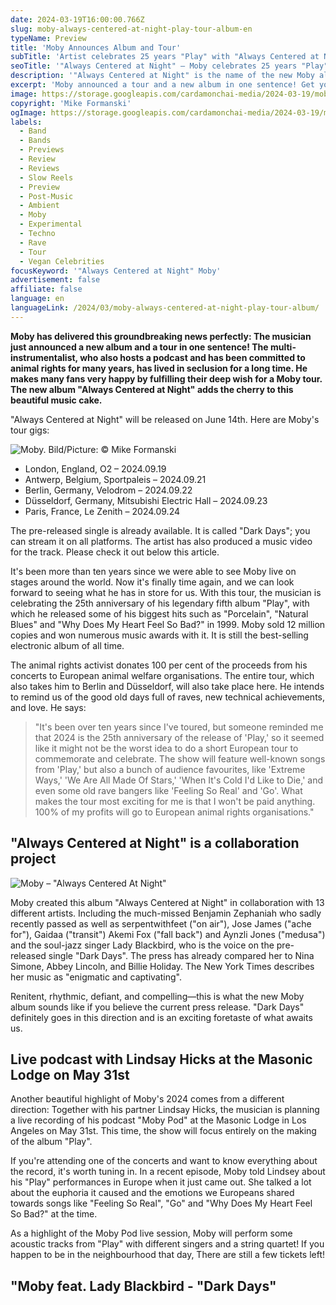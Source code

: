 ```yaml
---
date: 2024-03-19T16:00:00.766Z
slug: moby-always-centered-at-night-play-tour-album-en
typeName: Preview
title: 'Moby Announces Album and Tour'
subTitle: 'Artist celebrates 25 years "Play" with "Always Centered at Night" Release'
seoTitle: '"Always Centered at Night" – Moby celebrates 25 years "Play" with new Album'
description: '"Always Centered at Night" is the name of the new Moby album! And there is some more news! He is planning to play some shows in Europe this year! Get your tickets now!"'
excerpt: 'Moby announced a tour and a new album in one sentence! Get your tickets now, enjoy some insights about his plans, and listen to his pre-released single "Dark Days"! I promise you, it‘s more than worth it!'
image: https://storage.googleapis.com/cardamonchai-media/2024-03-19/moby-always-centered-at-night-mike-formanski-soundsvegan-com-jpg-imagine-181828_533d3d_1024_768/640.webp
copyright: 'Mike Formanski'
ogImage: https://storage.googleapis.com/cardamonchai-media/2024-03-19/moby-always-centered-at-night-mike-formanski-soundsvegan-com-og-jpg-imagine-181828_503f3c_1200_628/640.webp
labels:
  - Band
  - Bands
  - Previews
  - Review
  - Reviews
  - Slow Reels
  - Preview
  - Post-Music
  - Ambient
  - Moby
  - Experimental
  - Techno
  - Rave
  - Tour
  - Vegan Celebrities
focusKeyword: '"Always Centered at Night" Moby'
advertisement: false
affiliate: false
language: en
languageLink: /2024/03/moby-always-centered-at-night-play-tour-album/
---
```


**Moby has delivered this groundbreaking news perfectly: The musician just announced a new album and a tour in one sentence! The multi-instrumentalist, who also hosts a podcast and has been committed to animal rights for many years, has lived in seclusion for a long time. He makes many fans very happy by fulfilling their deep wish for a Moby tour. The new album "Always Centered at Night" adds the cherry to this beautiful music cake.**

"Always Centered at Night" will be released on June 14th. Here are Moby's tour gigs:

![Moby. Bild/Picture: © Mike Formanski](https://storage.googleapis.com/cardamonchai-media/2024-03-19/moby-always-centered-at-night-mike-formanski-soundsvegan-com-2-jpg-imagine-280808_5f5744_768_1024/640.webp 'Moby. Bild/Picture: © Mike Formanski')

- London, England, O2 – 2024.09.19
- Antwerp, Belgium, Sportpaleis – 2024.09.21
- Berlin, Germany, Velodrom – 2024.09.22
- Düsseldorf, Germany, Mitsubishi Electric Hall – 2024.09.23
- Paris, France, Le Zenith – 2024.09.24

The pre-released single is already available. It is called "Dark Days"; you can stream it on all platforms. The artist has also produced a music video for the track. Please check it out below this article.

It's been more than ten years since we were able to see Moby live on stages around the world. Now it's finally time again, and we can look forward to seeing what he has in store for us. With this tour, the musician is celebrating the 25th anniversary of his legendary fifth album "Play", with which he released some of his biggest hits such as "Porcelain", "Natural Blues" and "Why Does My Heart Feel So Bad?" in 1999. Moby sold 12 million copies and won numerous music awards with it. It is still the best-selling electronic album of all time.

The animal rights activist donates 100 per cent of the proceeds from his concerts to European animal welfare organisations. The entire tour, which also takes him to Berlin and Düsseldorf, will also take place here. He intends to remind us of the good old days full of raves, new technical achievements, and love. He says:

> "It's been over ten years since I've toured, but someone reminded me that 2024 is the 25th anniversary of the release of 'Play,' so it seemed like it might not be the worst idea to do a short European tour to commemorate and celebrate. The show will feature well-known songs from 'Play,' but also a bunch of audience favourites, like 'Extreme Ways,' 'We Are All Made Of Stars,' 'When It's Cold I'd Like to Die,' and even some old rave bangers like 'Feeling So Real' and 'Go'. What makes the tour most exciting for me is that I won't be paid anything. 100% of my profits will go to European animal rights organisations."

## "Always Centered at Night" is a collaboration project

![Moby – "Always Centered At Night"](https://storage.googleapis.com/cardamonchai-media/2024-03-19/moby-always-centered-at-night-soundsvegan-com-jpeg-imagine-080808_555237_3000_3000/640.webp 'Moby – "Always Centered At Night"')

Moby created this album "Always Centered at Night" in collaboration with 13 different artists. Including the much-missed Benjamin Zephaniah who sadly recently passed as well as serpentwithfeet ("on air"), Jose James ("ache for"), Gaidaa ("transit") Akemi Fox ("fall back") and Aynzli Jones ("medusa") and the soul-jazz singer Lady Blackbird, who is the voice on the pre-released single "Dark Days". The press has already compared her to Nina Simone, Abbey Lincoln, and Billie Holiday. The New York Times describes her music as "enigmatic and captivating".

Renitent, rhythmic, defiant, and compelling—this is what the new Moby album sounds like if you believe the current press release. "Dark Days" definitely goes in this direction and is an exciting foretaste of what awaits us.

## Live podcast with Lindsay Hicks at the Masonic Lodge on May 31st

Another beautiful highlight of Moby's 2024 comes from a different direction: Together with his partner Lindsay Hicks, the musician is planning a live recording of his podcast "Moby Pod" at the Masonic Lodge in Los Angeles on May 31st. This time, the show will focus entirely on the making of the album "Play".

If you're attending one of the concerts and want to know everything about the record, it's worth tuning in. In a recent episode, Moby told Lindsey about his "Play" performances in Europe when it just came out. She talked a lot about the euphoria it caused and the emotions we Europeans shared towards songs like "Feeling So Real", "Go" and "Why Does My Heart Feel So Bad?" at the time.

As a highlight of the Moby Pod live session, Moby will perform some acoustic tracks from "Play" with different singers and a string quartet! If you happen to be in the neighbourhood that day, There are still a few tickets left!

## "Moby feat. Lady Blackbird - "Dark Days"

<YouTube id="0yiUEKFpqeg" />
